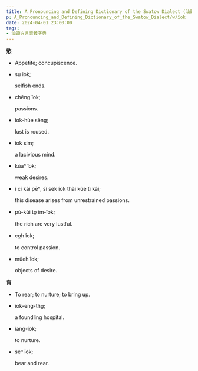 ```yaml
---
title: A Pronouncing and Defining Dictionary of the Swatow Dialect (汕頭方言音義字典) / îok
p: A_Pronouncing_and_Defining_Dictionary_of_the_Swatow_Dialect/w/îok
date: 2024-04-01 23:00:00
tags: 
- 汕頭方言音義字典
---
```



**慾**
- Appetite; concupiscence.

- sṳ iok;

  selfish ends.

- chêng îok;

  passions.

- îok-húe sĕng;

  lust is roused.

- îok sim;

  a lacivious mind.

- kúaⁿ îok;

  weak desires.

- i cí kâi pēⁿ, sĭ sek îok thài kùe tì kâi;

  this disease arises from unrestrained passions.

- pù-kùi to̤ îm-îok;

  the rich are very lustful.

- co̤h îok;

  to control passion.

- mûeh îok;

  objects of desire.

**肓**
- To rear; to nurture; to bring up.

- îok-eng-tn̂g;

  a foundling hospital.

- íang-îok;

  to nurture.

- seⁿ îok;

  bear and rear.